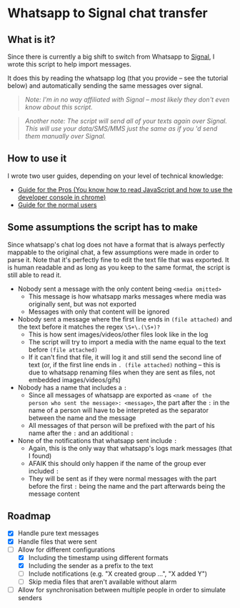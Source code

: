 # Whatsapp to Signal chat transfer

## What is it?

Since there is currently a big shift to switch from Whatsapp to [Signal](https://www.signal.org/), I wrote this script to help import messages.

It does this by reading the whatsapp log (that you provide – see the tutorial below) and automatically sending the same messages over signal.

> _Note: I'm in no way affiliated with Signal – most likely they don't even know about this script._

> _Another note: The script will send all of your texts again over Signal. This will use your data/SMS/MMS just the same as if you 'd send them manually over Signal._

## How to use it

I wrote two user guides, depending on your level of technical knowledge:

- [Guide for the Pros (You know how to read JavaScript and how to use the developer console in chrome)](userguide_pros.md)
- [Guide for the normal users](userguide_normal.md)

## Some assumptions the script has to make

Since whatsapp's chat log does not have a format that is always perfectly mappable to the original chat, a few assumptions were made in order to parse it.
Note that it's perfectly fine to edit the text file that was exported.
It is human readable and as long as you keep to the same format, the script is still able to read it.

- Nobody sent a message with the only content being `<media omitted>`
    - This message is how whatsapp marks messages where media was originally sent, but was not exported
    - Messages with only that content will be ignored
- Nobody sent a message where the first line ends in `(file attached)` and the text before it matches the regex `\S+\.(\S+)? `
    - This is how sent images/videos/other files look like in the log
    - The script will try to import a media with the name equal to the text before `(file attached)`
    - If it can't find that file, it will log it and still send the second line of text (or, if the first line ends in `. (file attached)` nothing – this is due to whatsapp renaming files when they are sent as files, not embedded images/videos/gifs)
- Nobody has a name that includes a `:`
    - Since all messages of whatsapp are exported as `<name of the person who sent the message>: <message>`, the part after the `:` in the name of a person will have to be interpreted as the separator between the name and the message
    - All messages of that person will be prefixed with the part of his name after the `:` and an additional `: `
- None of the notifications that whatsapp sent include `:`
    - Again, this is the only way that whatsapp's logs mark messages (that I found)
    - AFAIK this should only happen if the name of the group ever included `:`
    - They will be sent as if they were normal messages with the part before the first `:` being the name and the part afterwards being the message content

## Roadmap

- [x] Handle pure text messages
- [x] Handle files that were sent
- [ ] Allow for different configurations
    - [x] Including the timestamp using different formats
    - [x] Including the sender as a prefix to the text
    - [ ] Include notifications (e.g. "X created group …", "X added Y")
    - [ ] Skip media files that aren't available without alarm
- [ ] Allow for synchronisation between multiple people in order to simulate senders